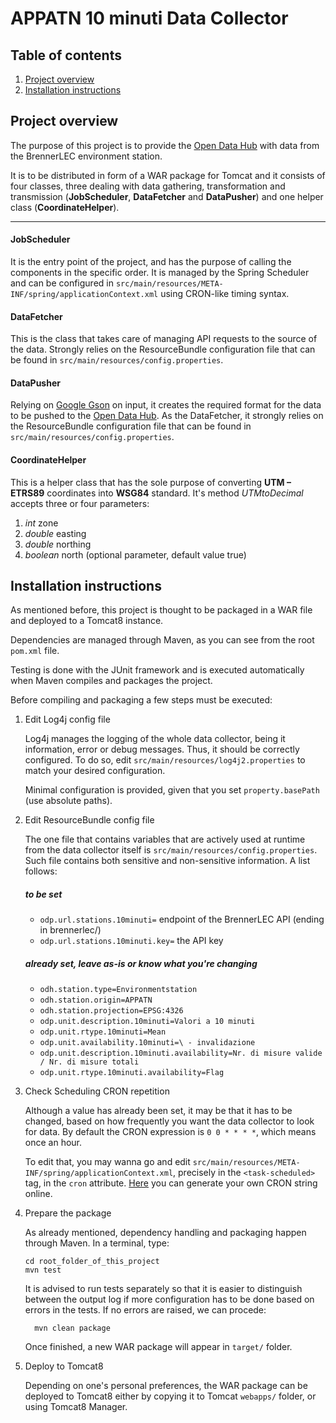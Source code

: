 # APPATN 10 minuti Data Collector

## Table of contents

1. [Project overview](#Project-overview)
2. [Installation instructions](#Installation-instructions)

## Project overview

The purpose of this project is to provide the [Open Data Hub](https://github.com/idm-suedtirol/bdp-core) with data from the BrennerLEC environment station.

It is to be distributed in form of a WAR package for Tomcat and it consists of four classes, three dealing with data gathering, transformation and transmission (**JobScheduler**, **DataFetcher** and **DataPusher**) and one helper class (**CoordinateHelper**).

---

#### JobScheduler

It is the entry point of the project, and has the purpose of calling the components in the specific order. It is managed by the Spring Scheduler and can be configured in `src/main/resources/META-INF/spring/applicationContext.xml` using CRON-like timing syntax.

#### DataFetcher

This is the class that takes care of managing API requests to the source of the data. Strongly relies on the ResourceBundle configuration file that can be found in `src/main/resources/config.properties`.

#### DataPusher

Relying on [Google Gson](https://github.com/google/gson) on input, it creates the required format for the data to be pushed to the [Open Data Hub](https://github.com/idm-suedtirol/bdp-core). As the DataFetcher, it strongly relies on the ResourceBundle configuration file that can be found in `src/main/resources/config.properties`.

#### CoordinateHelper

This is a helper class that has the sole purpose of converting **UTM – ETRS89** coordinates into **WSG84** standard. It's method *UTMtoDecimal* accepts three or four parameters:

1. *int* zone
2. *double* easting
3. *double* northing
4. *boolean* north (optional parameter, default value true)

## Installation instructions

As mentioned before, this project is thought to be packaged in a WAR file and deployed to a Tomcat8 instance.

Dependencies are managed through Maven, as you can see from the root `pom.xml` file.

Testing is done with the JUnit framework and is executed automatically when Maven compiles and packages the project.

Before compiling and packaging a few steps must be executed:

1. Edit Log4j config file

	Log4j manages the logging of the whole data collector, being it information, error or debug messages. Thus, it should be correctly configured. To do so, edit `src/main/resources/log4j2.properties` to match your desired configuration.

    Minimal configuration is provided, given that you set `property.basePath` (use absolute paths).
2. Edit ResourceBundle config file

	The one file that contains variables that are actively used at runtime from the data collector itself is `src/main/resources/config.properties`. Such file contains both sensitive and non-sensitive information. A list follows:

	##### to be set
	- `odp.url.stations.10minuti=` endpoint of the BrennerLEC API (ending in brennerlec/)
	- `odp.url.stations.10minuti.key=` the API key
	##### already set, leave as-is or know what you're changing
	- `odh.station.type=Environmentstation`
	- `odh.station.origin=APPATN`
	- `odh.station.projection=EPSG:4326`
	- `odp.unit.description.10minuti=Valori a 10 minuti`
	- `odp.unit.rtype.10minuti=Mean`
	- `odp.unit.availability.10minuti=\ - invalidazione`
	- `odp.unit.description.10minuti.availability=Nr. di misure valide / Nr. di misure totali`
	- `odp.unit.rtype.10minuti.availability=Flag`

3. Check Scheduling CRON repetition

	Although a value has already been set, it may be that it has to be changed, based on how frequently you want the data collector to look for data. By default the CRON expression is `0 0 * * * *`, which means once an hour.

    To edit that, you may wanna go and edit `src/main/resources/META-INF/spring/applicationContext.xml`, precisely in the `<task-scheduled>` tag, in the `cron` attribute. [Here](https://www.freeformatter.com/cron-expression-generator-quartz.html) you can generate your own CRON string online.

4. Prepare the package

	As already mentioned, dependency handling and packaging happen through Maven. In a terminal, type:
    ```
    cd root_folder_of_this_project
    mvn test
    ```
    It is advised to run tests separately so that it is easier to distinguish between the output log if more configuration has to be done based on errors in the tests. If no errors are raised, we can procede:
    ```
	  mvn clean package
    ```
    Once finished, a new WAR package will appear in `target/` folder.

5. Deploy to Tomcat8

    Depending on one's personal preferences, the WAR package can be deployed to Tomcat8 either by copying it to Tomcat `webapps/` folder, or using Tomcat8 Manager.
